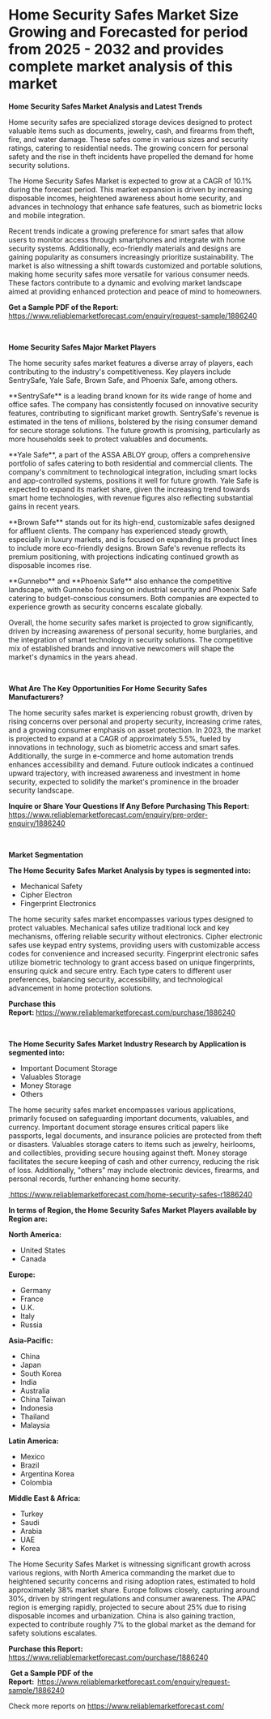 <p><h1>Home Security Safes Market Size Growing and Forecasted for period from 2025 - 2032 and provides complete market analysis of this market</h1></p><p><strong>Home Security Safes Market Analysis and Latest Trends</strong></p>
<p><p>Home security safes are specialized storage devices designed to protect valuable items such as documents, jewelry, cash, and firearms from theft, fire, and water damage. These safes come in various sizes and security ratings, catering to residential needs. The growing concern for personal safety and the rise in theft incidents have propelled the demand for home security solutions. </p><p>The Home Security Safes Market is expected to grow at a CAGR of 10.1% during the forecast period. This market expansion is driven by increasing disposable incomes, heightened awareness about home security, and advances in technology that enhance safe features, such as biometric locks and mobile integration. </p><p>Recent trends indicate a growing preference for smart safes that allow users to monitor access through smartphones and integrate with home security systems. Additionally, eco-friendly materials and designs are gaining popularity as consumers increasingly prioritize sustainability. The market is also witnessing a shift towards customized and portable solutions, making home security safes more versatile for various consumer needs. These factors contribute to a dynamic and evolving market landscape aimed at providing enhanced protection and peace of mind to homeowners.</p></p>
<p><strong>Get a Sample PDF of the Report:&nbsp;</strong> <a href="https://www.reliablemarketforecast.com/enquiry/request-sample/1886240?utm_campaign=1833&utm_medium=2&utm_source=Github&utm_content=ia&utm_term=22022025&utm_id=home-security-safes">https://www.reliablemarketforecast.com/enquiry/request-sample/1886240</a></p>
<p>&nbsp;</p>
<p><strong>Home Security Safes Major Market Players</strong></p>
<p><p>The home security safes market features a diverse array of players, each contributing to the industry's competitiveness. Key players include SentrySafe, Yale Safe, Brown Safe, and Phoenix Safe, among others.</p><p>**SentrySafe** is a leading brand known for its wide range of home and office safes. The company has consistently focused on innovative security features, contributing to significant market growth. SentrySafe's revenue is estimated in the tens of millions, bolstered by the rising consumer demand for secure storage solutions. The future growth is promising, particularly as more households seek to protect valuables and documents.</p><p>**Yale Safe**, a part of the ASSA ABLOY group, offers a comprehensive portfolio of safes catering to both residential and commercial clients. The company's commitment to technological integration, including smart locks and app-controlled systems, positions it well for future growth. Yale Safe is expected to expand its market share, given the increasing trend towards smart home technologies, with revenue figures also reflecting substantial gains in recent years.</p><p>**Brown Safe** stands out for its high-end, customizable safes designed for affluent clients. The company has experienced steady growth, especially in luxury markets, and is focused on expanding its product lines to include more eco-friendly designs. Brown Safe's revenue reflects its premium positioning, with projections indicating continued growth as disposable incomes rise.</p><p>**Gunnebo** and **Phoenix Safe** also enhance the competitive landscape, with Gunnebo focusing on industrial security and Phoenix Safe catering to budget-conscious consumers. Both companies are expected to experience growth as security concerns escalate globally.</p><p>Overall, the home security safes market is projected to grow significantly, driven by increasing awareness of personal security, home burglaries, and the integration of smart technology in security solutions. The competitive mix of established brands and innovative newcomers will shape the market's dynamics in the years ahead.</p></p>
<p>&nbsp;</p>
<p><strong>What Are The Key Opportunities For Home Security Safes Manufacturers?</strong></p>
<p><p>The home security safes market is experiencing robust growth, driven by rising concerns over personal and property security, increasing crime rates, and a growing consumer emphasis on asset protection. In 2023, the market is projected to expand at a CAGR of approximately 5.5%, fueled by innovations in technology, such as biometric access and smart safes. Additionally, the surge in e-commerce and home automation trends enhances accessibility and demand. Future outlook indicates a continued upward trajectory, with increased awareness and investment in home security, expected to solidify the market's prominence in the broader security landscape.</p></p>
<p><strong>Inquire or Share Your Questions If Any Before Purchasing This Report:</strong> <a href="https://www.reliablemarketforecast.com/enquiry/pre-order-enquiry/1886240?utm_campaign=1833&utm_medium=2&utm_source=Github&utm_content=ia&utm_term=22022025&utm_id=home-security-safes">https://www.reliablemarketforecast.com/enquiry/pre-order-enquiry/1886240</a></p>
<p>&nbsp;</p>
<p><strong>Market Segmentation</strong></p>
<p><strong>The Home Security Safes Market Analysis by types is segmented into:</strong></p>
<p><ul><li>Mechanical Safety</li><li>Cipher Electron</li><li>Fingerprint Electronics</li></ul></p>
<p><p>The home security safes market encompasses various types designed to protect valuables. Mechanical safes utilize traditional lock and key mechanisms, offering reliable security without electronics. Cipher electronic safes use keypad entry systems, providing users with customizable access codes for convenience and increased security. Fingerprint electronic safes utilize biometric technology to grant access based on unique fingerprints, ensuring quick and secure entry. Each type caters to different user preferences, balancing security, accessibility, and technological advancement in home protection solutions.</p></p>
<p><strong>Purchase this Report:&nbsp;</strong><a href="https://www.reliablemarketforecast.com/purchase/1886240?utm_campaign=1833&utm_medium=2&utm_source=Github&utm_content=ia&utm_term=22022025&utm_id=home-security-safes">https://www.reliablemarketforecast.com/purchase/1886240</a></p>
<p>&nbsp;</p>
<p><strong>The Home Security Safes Market Industry Research by Application is segmented into:</strong></p>
<p><ul><li>Important Document Storage</li><li>Valuables Storage</li><li>Money Storage</li><li>Others</li></ul></p>
<p><p>The home security safes market encompasses various applications, primarily focused on safeguarding important documents, valuables, and currency. Important document storage ensures critical papers like passports, legal documents, and insurance policies are protected from theft or disasters. Valuables storage caters to items such as jewelry, heirlooms, and collectibles, providing secure housing against theft. Money storage facilitates the secure keeping of cash and other currency, reducing the risk of loss. Additionally, "others" may include electronic devices, firearms, and personal records, further enhancing home security.</p></p>
<p><a href="https://www.reliablemarketforecast.com/home-security-safes-r1886240?utm_campaign=1833&utm_medium=2&utm_source=Github&utm_content=ia&utm_term=22022025&utm_id=home-security-safes">&nbsp;https://www.reliablemarketforecast.com/home-security-safes-r1886240</a></p>
<p><strong>In terms of Region, the Home Security Safes Market Players available by Region are:</strong></p>
<p>
    <p> <strong> North America: </strong>
        <ul>
            <li>United States</li>
            <li>Canada</li>
        </ul>
        </p> 
    <p> <strong> Europe: </strong>
        <ul>
            <li>Germany</li>
            <li>France</li>
            <li>U.K.</li>
            <li>Italy</li>
            <li>Russia</li>
        </ul>
        </p> 
    <p> <strong> Asia-Pacific: </strong>
        <ul>
            <li>China</li>
            <li>Japan</li>
            <li>South Korea</li>
            <li>India</li>
            <li>Australia</li>
            <li>China Taiwan</li>
            <li>Indonesia</li>
            <li>Thailand</li>
            <li>Malaysia</li>
        </ul>
        </p> 
    <p> <strong> Latin America: </strong>
        <ul>
            <li>Mexico</li>
            <li>Brazil</li>
            <li>Argentina Korea</li>
            <li>Colombia</li>
        </ul>
        </p> 
    <p> <strong> Middle East & Africa: </strong>
        <ul>
            <li>Turkey</li>
            <li>Saudi</li>
            <li>Arabia</li>
            <li>UAE</li>
            <li>Korea</li>
        </ul>
    </p>
    </p>
<p><p>The Home Security Safes Market is witnessing significant growth across various regions, with North America commanding the market due to heightened security concerns and rising adoption rates, estimated to hold approximately 38% market share. Europe follows closely, capturing around 30%, driven by stringent regulations and consumer awareness. The APAC region is emerging rapidly, projected to secure about 25% due to rising disposable incomes and urbanization. China is also gaining traction, expected to contribute roughly 7% to the global market as the demand for safety solutions escalates.</p></p>
<p><strong>Purchase this Report: </strong><a href="https://www.reliablemarketforecast.com/purchase/1886240?utm_campaign=1833&utm_medium=2&utm_source=Github&utm_content=ia&utm_term=22022025&utm_id=home-security-safes">https://www.reliablemarketforecast.com/purchase/1886240</a></p>
<p>&nbsp;<strong>Get a Sample PDF of the Report:&nbsp;&nbsp;</strong><a href="https://www.reliablemarketforecast.com/enquiry/request-sample/1886240?utm_campaign=1833&utm_medium=2&utm_source=Github&utm_content=ia&utm_term=22022025&utm_id=home-security-safes">https://www.reliablemarketforecast.com/enquiry/request-sample/1886240</a></p>
<p><strong></strong></p>
<p>Check more reports on <a href="https://www.reliablemarketforecast.com/?utm_campaign=1833&utm_medium=2&utm_source=Github&utm_content=ia&utm_term=22022025&utm_id=home-security-safes">https://www.reliablemarketforecast.com/</a></p>